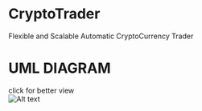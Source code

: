 # CryptoTrader
Flexible and Scalable Automatic CryptoCurrency Trader

# UML DIAGRAM 
click for better view  
![Alt text](img/uml_2_0.png?raw=true "UML DIAGRAM")